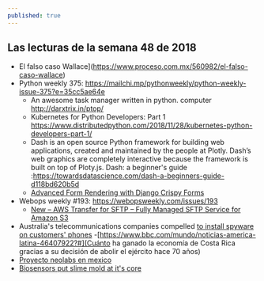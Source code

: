 ```yaml
---
published: true
---
```

## Las lecturas de la semana 48 de 2018

- El falso caso Wallace](https://www.proceso.com.mx/560982/el-falso-caso-wallace)
- Python weekly 375: https://mailchi.mp/pythonweekly/python-weekly-issue-375?e=35cc5ae64e
  - An awesome task manager written in python. computer http://darxtrix.in/ptop/
  - Kubernetes for Python Developers: Part 1 https://www.distributedpython.com/2018/11/28/kubernetes-python-developers-part-1/
  - Dash is an open source Python framework for building web applications, created and maintained by the people at Plotly. Dash’s web graphics are completely interactive because the framework is built on top of Ploty.js. Dash: a beginner's guide :https://towardsdatascience.com/dash-a-beginners-guide-d118bd620b5d
  - [Advanced Form Rendering with Django Crispy Forms](https://simpleisbetterthancomplex.com/tutorial/2018/11/28/advanced-form-rendering-with-django-crispy-forms.html)
- Webops weekly #193: https://webopsweekly.com/issues/193
  - [New – AWS Transfer for SFTP – Fully Managed SFTP Service for Amazon S3](https://aws.amazon.com/blogs/aws/new-aws-transfer-for-sftp-fully-managed-sftp-service-for-amazon-s3/)
- Australia's telecommunications companies compelled [to install spyware on customers' phones](https://www.smh.com.au/business/companies/spyware-on-phone-fears-as-dutton-pushes-new-security-laws-20180924-p505oc.html)
-[https://www.bbc.com/mundo/noticias-america-latina-46407922?#](Cuánto ha ganado la economía de Costa Rica gracias a su decisión de abolir el ejército hace 70 años)
- [Proyecto neolabs en mexico](http://www.mexicoindustry.com/es/news/jalisco/joven-emprendedor-apuesta-a-la-nanotecnologa)
- [Biosensors put slime mold at it's core](https://www.newscientist.com/article/dn11875-bio-sensor-puts-slime-mould-at-its-heart/)

